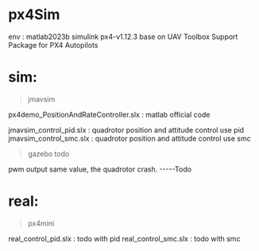 # px4Sim
env : matlab2023b simulink px4-v1.12.3
base on UAV Toolbox Support Package for PX4 Autopilots 

# sim:

> jmavsim

px4demo_PositionAndRateController.slx : matlab official code

jmavsim_control_pid.slx : quadrotor position and attitude control use pid 
jmavsim_control_smc.slx : quadrotor position and attitude control use smc

> gazebo todo

pwm output same value, the quadrotor crash. -----Todo



# real:

> px4mini

real_control_pid.slx : todo with pid
real_control_smc.slx : todo with smc